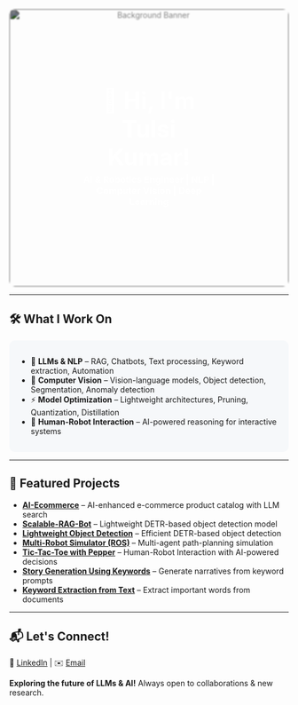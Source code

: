 <!-- Simulated Background Section -->
<div align="center" style="position: relative; text-align: center; color: white;">
  <img src="https://github.com/user-attachments/assets/defc3c1a-45e5-461d-9a78-c08ee52ee7fc" alt="Background Banner" style="width:100%; max-height:500px; object-fit:cover; filter: brightness(0.5) blur(1px); border-radius:10px;">
  <div style="position: absolute; top: 50%; left: 50%; transform: translate(-50%, -50%);">
    <h1 style="font-size:3em; margin:0;">👋 Hi, I'm Tulsi Kumar!</h1>
    <h3 style="margin:5px 0;">AI & Robotics Engineer | NLP | Computer Vision | Deep Learning</h3>
  </div>
</div>

---

## 🛠 What I Work On
<div style="background-color:#f6f8fa; padding:15px; border-radius:10px;">
  
- 🧠 **LLMs & NLP** – RAG, Chatbots, Text processing, Keyword extraction, Automation  
- 📸 **Computer Vision** – Vision-language models, Object detection, Segmentation, Anomaly detection  
- ⚡ **Model Optimization** – Lightweight architectures, Pruning, Quantization, Distillation  
- 🤖 **Human-Robot Interaction** – AI-powered reasoning for interactive systems

</div>

---

## 🚀 Featured Projects
- [**AI-Ecommerce**](https://github.com/tulsikumar-1/ai-ecommerce.git) – AI-enhanced e-commerce product catalog with LLM search  
- [**Scalable-RAG-Bot**](https://github.com/tulsikumar-1/Scalable-RAG-Bot.git) – Lightweight DETR-based object detection model  
- [**Lightweight Object Detection**](https://github.com/tulsikumar-1/lw-detr) – Efficient DETR-based object detection  
- [**Multi-Robot Simulator (ROS)**](https://github.com/tulsikumar-1/Multi_robot_simulator-ROS) – Multi-agent path-planning simulation  
- [**Tic-Tac-Toe with Pepper**](https://github.com/tulsikumar-1/Tic-Tac-Toe-with-Pepper) – Human-Robot Interaction with AI-powered decisions  
- [**Story Generation Using Keywords**](https://github.com/tulsikumar-1/Story-generation-using-keywords) – Generate narratives from keyword prompts  
- [**Keyword Extraction from Text**](https://github.com/tulsikumar-1/Important-Keyword-Extraction-From-text) – Extract important words from documents  

---

## 📬 Let's Connect!
🔗 [LinkedIn](https://www.linkedin.com/in/tulsi-kumar/)  |  ✉️ [Email](mailto:engr.tulsikumar@gmail.com)  

**Exploring the future of LLMs & AI!** Always open to collaborations & new research.
